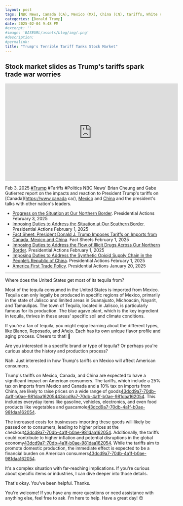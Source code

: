 ```yaml
---
layout: post
tags: [NBC News, Canada (CA), Mexico (MX), China (CN), tariffs, White House (WH), president (POTUS), politics]
categories: [Donald Trump]
date: 2025-02-04 9:48 PM
#excerpt: ''
#image: 'BASEURL/assets/blog/img/.png'
#description:
#permalink:
title: "Trump's Terrible Tariff Tanks Stock Market"
---
```



## Stock market slides as Trump's tariffs spark trade war worries

<iframe width="560" height="315" src="https://www.youtube.com/embed/ixzvAJ5Yo_E?si=HDJoAc8mmEr8_7Ic" title="YouTube video player" frameborder="0" allow="accelerometer; autoplay; clipboard-write; encrypted-media; gyroscope; picture-in-picture; web-share" referrerpolicy="strict-origin-when-cross-origin" allowfullscreen></iframe>

Feb 3, 2025 [#Trump](https://www.whitehouse.gov/) #Tariffs #Politics
NBC News' Brian Cheung and Gabe Gutierrez report on the impacts and reaction to President Trump's tariffs on [Canada](https://www.canada ca/), [Mexico](https://www.gob.mx/) and [China](https://www.gov.cn/) and the president's talks with other nation's leaders.

- [Progress on the Situation at Our Northern Border](https://www.whitehouse.gov/presidential-actions/2025/02/progress-on-the-situation-at-our-northern-border/). Presidential Actions February 3, 2025
- [Imposing Duties to Address the Situation at Our Southern Border](https://www.whitehouse.gov/presidential-actions/2025/02/imposing-duties-to-address-the-situation-at-our-southern-border/). Presidential Actions February 1, 2025
- [Fact Sheet: President Donald J. Trump Imposes Tariffs on Imports from Canada, Mexico and China](https://www.whitehouse.gov/fact-sheets/2025/02/fact-sheet-president-donald-j-trump-imposes-tariffs-on-imports-from-canada-mexico-and-china/). Fact Sheets February 1, 2025
- [Imposing Duties to Address the Flow of Illicit Drugs Across Our Northern Border](https://www.whitehouse.gov/presidential-actions/2025/02/imposing-duties-to-address-the-flow-of-illicit-drugs-across-our-national-border/). Presidential Actions February 1, 2025
 - [Imposing Duties to Address the Synthetic Opioid Supply Chain in the People’s Republic of China](https://www.whitehouse.gov/presidential-actions/2025/02/imposing-duties-to-address-the-synthetic-opioid-supply-chain-in-the-peoples-republic-of-china/). Presidential Actions February 1, 2025
- [America First Trade Policy](https://www.whitehouse.gov/presidential-actions/2025/01/america-first-trade-policy/). Presidential Actions January 20, 2025

----

Where does the United States get most of its tequila from?

Most of the tequila consumed in the United States is imported from Mexico. Tequila can only legally be produced in specific regions of Mexico, primarily in the state of Jalisco and limited areas in Guanajuato, Michoacán, Nayarit, and Tamaulipas. The town of Tequila, located in Jalisco, is particularly famous for its production. The blue agave plant, which is the key ingredient in tequila, thrives in these areas' specific soil and climate conditions.

If you’re a fan of tequila, you might enjoy learning about the different types, like Blanco, Reposado, and Añejo. Each has its own unique flavor profile and aging process. Cheers to that! 🍹

Are you interested in a specific brand or type of tequila? Or perhaps you're curious about the history and production process?

Nah. Just interested in how Trump's tariffs on Mexico will affect American consumers. 

Trump's tariffs on Mexico, Canada, and China are expected to have a significant impact on American consumers. The tariffs, which include a 25% tax on imports from Mexico and Canada and a 10% tax on imports from China, are likely to raise prices on a wide range of goods[43dcd9a7-70db-4a1f-b0ae-981daa162054](https://www.nbcchicago.com/news/local/what-could-trumps-tariffs-on-mexico-canada-and-china-mean-for-consumers-heres-what-to-know/3662616/?citationMarker=43dcd9a7-70db-4a1f-b0ae-981daa162054 "1")[43dcd9a7-70db-4a1f-b0ae-981daa162054](https://apnews.com/article/trump-tariffs-trade-china-mexico-canada-inflation-753a09d56cd318f2eb1d2efe3c43b7d4?citationMarker=43dcd9a7-70db-4a1f-b0ae-981daa162054 "2"). This includes everyday items like gasoline, vehicles, electronics, and even food products like vegetables and guacamole[43dcd9a7-70db-4a1f-b0ae-981daa162054](https://www.msn.com/en-nz/news/other/how-trump-s-tariffs-on-mexico-canada-and-china-could-impact-us-consumers/ar-AA1uNFNe?citationMarker=43dcd9a7-70db-4a1f-b0ae-981daa162054 "3").

The increased costs for businesses importing these goods will likely be passed on to consumers, leading to higher prices at the checkout[43dcd9a7-70db-4a1f-b0ae-981daa162054](https://www.nbcwashington.com/news/business/money-report/heres-how-tariffs-on-canada-china-and-mexico-may-impact-u-s-consumers/3832543/?citationMarker=43dcd9a7-70db-4a1f-b0ae-981daa162054 "4"). Additionally, the tariffs could contribute to higher inflation and potential disruptions in the global economy[43dcd9a7-70db-4a1f-b0ae-981daa162054](https://apnews.com/article/trump-tariffs-trade-china-mexico-canada-inflation-753a09d56cd318f2eb1d2efe3c43b7d4?citationMarker=43dcd9a7-70db-4a1f-b0ae-981daa162054 "2"). While the tariffs aim to promote domestic production, the immediate effect is expected to be a financial burden on American consumers[43dcd9a7-70db-4a1f-b0ae-981daa162054](https://www.nbcchicago.com/news/local/what-could-trumps-tariffs-on-mexico-canada-and-china-mean-for-consumers-heres-what-to-know/3662616/?citationMarker=43dcd9a7-70db-4a1f-b0ae-981daa162054 "1").

It's a complex situation with far-reaching implications. If you're curious about specific items or industries, I can dive deeper into those details.

That's okay. You've been helpful. Thanks. 

You're welcome! If you have any more questions or need assistance with anything else, feel free to ask. I'm here to help. Have a great day! 😊


